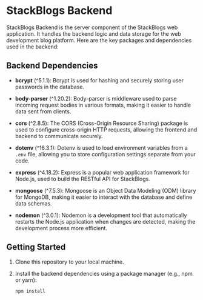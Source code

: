 # StackBlogs Backend

StackBlogs Backend is the server component of the StackBlogs web application. It handles the backend logic and data storage for the web development blog platform. Here are the key packages and dependencies used in the backend:

## Backend Dependencies

- **bcrypt** (^5.1.1): Bcrypt is used for hashing and securely storing user passwords in the database.

- **body-parser** (^1.20.2): Body-parser is middleware used to parse incoming request bodies in various formats, making it easier to handle data sent from clients.

- **cors** (^2.8.5): The CORS (Cross-Origin Resource Sharing) package is used to configure cross-origin HTTP requests, allowing the frontend and backend to communicate securely.

- **dotenv** (^16.3.1): Dotenv is used to load environment variables from a `.env` file, allowing you to store configuration settings separate from your code.

- **express** (^4.18.2): Express is a popular web application framework for Node.js, used to build the RESTful API for StackBlogs.

- **mongoose** (^7.5.3): Mongoose is an Object Data Modeling (ODM) library for MongoDB, making it easier to interact with the database and define data schemas.

- **nodemon** (^3.0.1): Nodemon is a development tool that automatically restarts the Node.js application when changes are detected, making the development process more efficient.

## Getting Started

1. Clone this repository to your local machine.
2. Install the backend dependencies using a package manager (e.g., npm or yarn):

   ```bash
   npm install
   
